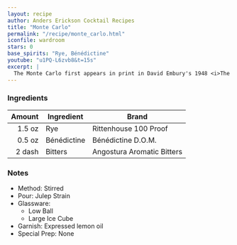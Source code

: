 ```yaml
---
layout: recipe
author: Anders Erickson Cocktail Recipes
title: "Monte Carlo"
permalink: "/recipe/monte_carlo.html"
iconfile: wardroom
stars: 0
base_spirits: "Rye, Bénédictine"
youtube: "u1PQ-L6zvb8&t=15s"
excerpt: |
  The Monte Carlo first appears in print in David Embury's 1948 <i>The Fine Art of Mixing Drinks</i> as "<i>1 part Bénédictine, 2 parts Rye, 1 or 2 dashes Angostura to each drink. Shake with cracked ice</i>".
---
```


### Ingredients

| Amount | Ingredient  | Brand                      |
| -----: | ----------- | -------------------------- |
| 1.5 oz | Rye         | Rittenhouse 100 Proof      |
| 0.5 oz | Bénédictine | Bénédictine D.O.M.         |
| 2 dash | Bitters     | Angostura Aromatic Bitters |

### Notes

- Method: Stirred
- Pour: Julep Strain
- Glassware:
  - Low Ball
  - Large Ice Cube
- Garnish: Expressed lemon oil
- Special Prep: None
